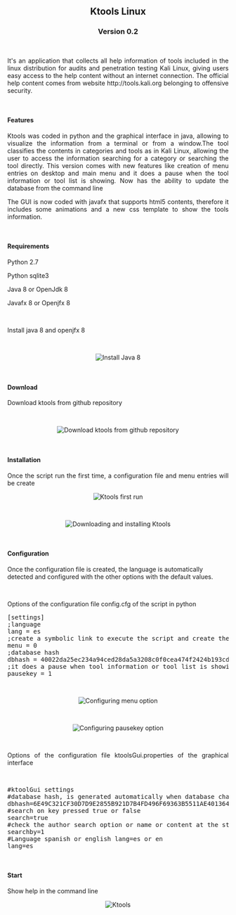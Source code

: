 <h2 align="center">Ktools Linux</h2>
<h3 align="center">Version 0.2</h3><br>
<p align="justify">It's an application that collects all help information of tools included in the linux distribution for audits and penetration testing Kali Linux, giving users easy access to the help content without an internet connection. The official help content comes from website http://tools.kali.org belonging to offensive security.</p>
<br>
<h4 align="left">Features</h4>
<p align="justify">Ktools was coded in python and the graphical interface in java, allowing to visualize the information from a terminal or from a window.The tool classifies the contents in categories and tools as in Kali Linux, allowing the user to access the information searching for a category or searching the tool directly. This version comes with new features like creation of menu entries on desktop and main menu and it does a pause when the tool information or tool list is showing. Now has the ability to update the database from the command line </p>
<p align="justify">The GUI is now coded with javafx that supports html5 contents, therefore it includes some animations and a new css template to show the tools information.</p>
<br>
<h4 align="left">Requirements</h4>
<p align="justify">Python 2.7</p>
<p align="justify">Python sqlite3</p>
<p align="justify">Java 8 or OpenJdk 8</p>
<p align="justify">Javafx 8 or Openjfx 8</p>
<br>
<p>Install java 8 and openjfx 8</p>
<br>
<p align="center"><img title="Install Java 8" src="https://2.bp.blogspot.com/-L3SqzWquLL4/Ws_X-4Cf3cI/AAAAAAAAAbo/ztBUP0Ecwbsd2Ghe0dA_j_k4UjsRDN7fwCLcBGAs/s1600/install_1.png"></p>
<br>
<h4 align="left">Download</h4>
<p align="justify">Download ktools from github repository</p>
<br>
<p align="center"><img title="Download ktools from github repository" src="https://4.bp.blogspot.com/-0czqf_VQlAg/Ws_X-xd9eWI/AAAAAAAAAbs/zx7W_Y0UilIxyKIZdxf6Ta7yTOrvSeAvQCLcBGAs/s1600/install_2.png"></p>
<br>
<h4 align="left">Installation</h4>
<p align="justify">Once the script run the first time, a configuration file and menu entries will be create</p>
<p align="center"><img title="Ktools first run" src="https://4.bp.blogspot.com/-VuWXnb2Yeg8/Ws_X-6I7bgI/AAAAAAAAAbw/UmJ9Ags93SUTX1GqvIojlX-Q8pgxyVSqACLcBGAs/s1600/install_3.png">
</p>
<br>
<p align="center"><img title="Downloading and installing Ktools" src="https://2.bp.blogspot.com/-p9wPqAEBc_g/Ws_fvKXJmSI/AAAAAAAAAd4/7usLQVyUhIssDnbfaLVQEbG4_OJTqNd_QCLcBGAs/s1600/install_en.gif"></p>
<br>
<h4 align="left">Configuration</h4>
<p align="jsutify">Once the configuration file is created, the language is automatically detected and configured with the other options with the default values.</p>
<br>
<p align="justify">Options of the configuration file config.cfg of the script in python</p>
<p align="justify">
<pre>
[settings]
;language
lang = es
;create a symbolic link to execute the script and create the menu entries on the desktop and in the main menu
menu = 0
;database hash
dbhash = 40022da25ec234a94ced28da5a3208c0f0cea474f2424b193cdb606ea7189336
;it does a pause when tool information or tool list is showing, you must press enter to continue or q to exit
pausekey = 1
</pre>
</p>
<br>
<p align="center"><img title="Configuring menu option" src="https://4.bp.blogspot.com/-3BgHqO7RNY0/Ws_f3zLvf6I/AAAAAAAAAd8/YuZu_I_SODgkBdioH3oo64PpoJKaFwj3ACLcBGAs/s1600/config_en.gif"></p>
<br>
<p align="center"><img title="Configuring pausekey option" src="https://4.bp.blogspot.com/-Pmu_YP4VBOc/Ws_f_2r1KpI/AAAAAAAAAeA/uP5bYoK6AjUAGAzzqemkAM52LJLfLufBwCLcBGAs/s1600/config2_en.gif"></p>
<br>
<p align="justify">Options of the configuration file ktoolsGui.properties of the graphical interface</p>
<br>
<p align="justify">
<pre>
#ktoolGui settings
#database hash, is generated automatically when database changes
dbhash=6E49C321CF30D7D9E2855B921D7B4FD496F69363B5511AE4013649CF020BE7FB
#search on key pressed true or false
search=true
#check the author search option or name or content at the start of the application, 1=author 2=name 3=content
searchby=1
#Language spanish or english lang=es or en
lang=es
</pre>
</p>
<br>
<h4 align="left">Start</h4>
<p align="justify">Show help in the command line</p>
<p align="center">
<img title="Ktools" src="https://2.bp.blogspot.com/-hT8trSWtslc/Ws_X_RV97oI/AAAAAAAAAb0/3q9XDaBs4NARBKKptt4oisTKNaCezPzkACLcBGAs/s1600/install_4.png"></p>
